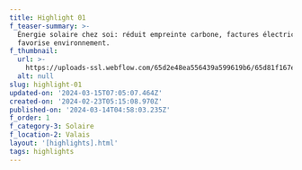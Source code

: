 ```yaml
---
title: Highlight 01
f_teaser-summary: >-
  Énergie solaire chez soi: réduit empreinte carbone, factures électricité,
  favorise environnement.
f_thumbnail:
  url: >-
    https://uploads-ssl.webflow.com/65d2e48ea556439a599619b6/65d81f167e8bbd8d436bf3ce_arbaz.jpg
  alt: null
slug: highlight-01
updated-on: '2024-03-15T07:05:07.464Z'
created-on: '2024-02-23T05:15:08.970Z'
published-on: '2024-03-14T04:58:03.235Z'
f_order: 1
f_category-3: Solaire
f_location-2: Valais
layout: '[highlights].html'
tags: highlights
---
```



